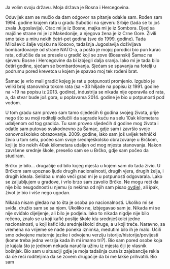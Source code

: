 Ja volim svoju državu. Moja država je Bosna i Hercegovina.

Oduvijek sam se mučio da dam odgovor na pitanje odakle sam. Rođen sam 1994. godine krajem rata u gradu Subotici na sjeveru Srbije (tada se to još zvala Jugoslavija). Otac mi je iz Bosne, majka mi je iz Sombora. Djed sa majčine strane mi je iz Makedonije, a njegova žena je iz Crne Gore. Živili smo tako u miru nekih četri-pet godina (sve do 1999. godine). Tada Milošević šalje vojsku na Kosovo, tadašnja Jugoslavija doživljava bombardovanje od strane NATO-a, a pošto je mojoj porodici bio pun kurac rata, odlučiše da se presele u gradić koji se zove (Bosanski) Šamac na sjeveru Bosne i Hercegovine da bi izbjegli dalja sranja. Iako mi je tada bilo četiri godine, sjećam se bombardovanja. Sjećam se spavanja na fotelji u podrumu pored krevetca u kojem je spavao moj tek rođeni brat.

Šamac je vrlo mali gradić kojeg je rat u potpunosti promjenio. Izgubio je veliki broj stanovnika tokom rata (sa ~33 hiljade na popisu iz 1991. godine na ~19 na popisu iz 2013. godine), industrija se nikada nije oporavila od rata, a, da stvar bude još gora, u poplavama 2014. godine je bio u potpunosti pod vodom.

U tom gradu sam proveo sam tamo sljedećih 6 godina svojeg života, prije nego što su moji roditelji odlučili da sagrade kuću na selu 10ak kilometara udaljenom od tog gradića. Tu sam proveo sljedećih 4 godine mog života i odatle sam putovao svakodnevno za Šamac, gdje sam i završio svoje osnovnoškolsko obrazovanje. 2009. godine, iako sam još uvijek tehnički živio u tom selu, počeo sam svoje srednješkolsko obrazovanje u Brčkom, koji je bio nekih 40ak kilometara udaljen od mog mjesta stanovanja. Nakon završene srednje škole, preselio sam se u Brčko, gdje sam počeo da studiram.

Brčko je bilo... drugačije od bilo kojeg mjesta u kojem sam do tada živio. U Brčkom sam upoznao ljude drugih nacionalnosti, drugih vjera, drugih želja, i drugih ideala. Selidba u malo veći grad mi je u potpunosti odgovarala. Lako se zaljubljujem u gradove, i vrlo brzo sam zavolio Brčko. Ne mogu reći da nije bilo neugodnosti u njemu (o nekima od njih sam pisao [ovdje](https://blog.r3bl.me/bs/razlozi-iza-mog-ateizma/)), ali ipak, život je bio i više nego ugodan.

Nikada nisam gledao na to šta je osoba po nacionalnosti. Ukoliko mi se sviđa, družio sam se sa njom. Ukoliko ne, izbjegavao sam je. Nikada mi se nije sviđalo dijeljenje, ali bilo je podjela. Iako to nikada nigdje nije bilo rečeno, znalo se u koji kafić poslije škole idu srednješkolci jedne nacionalnosti, u koji kafić idu srednješkolci druge, a u koji treće. Naravno, sa vremena na vrijeme se nađe poneka iznimka, međutim bilo ih je malo. Učili smo odvojene maternje jezike i odvojenu verziju istorije/historije/povijesti (kome treba jedna verzija kada ih mi imamo tri?). Bio sam pored osobe koja je kajala što je jednom nekada naručila užinu iz mjesta čiji je vlasnik bošnjak. Bio sam u situaciji gdje je moja tadašnja cura iz zajebancije rekla da će reći roditeljima da se zovem drugačije da bi me lakše prihvatili. Bio sam 
